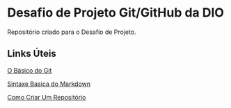 # Desafio de Projeto Git/GitHub da DIO
Repositório criado para o Desafio de Projeto.

## Links Úteis

[O Básico do Git](https://git-scm.com/book/pt-br/v2/Come%C3%A7ando-O-B%C3%A1sico-do-Git)

[Sintaxe Basica do Markdown](https://www.markdownguide.org/) 

[Como Criar Um Repositório](https://docs.github.com/pt/get-started/quickstart/create-a-repo)
